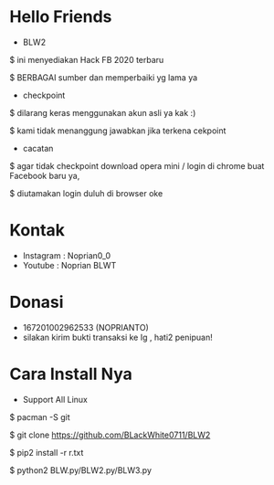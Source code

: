 # Hello Friends 

- BLW2 

$ ini menyediakan Hack FB 2020 terbaru

$ BERBAGAI sumber dan memperbaiki yg lama ya 

- checkpoint 

$ dilarang keras menggunakan akun asli ya kak :)

$ kami tidak menanggung jawabkan jika terkena cekpoint

- cacatan

$ agar tidak checkpoint download opera mini / login di chrome buat Facebook baru ya,

$ diutamakan login duluh di browser oke
 

# Kontak 
- Instagram : Noprian0_0
- Youtube   : Noprian BLWT

# Donasi

- 167201002962533 (NOPRIANTO) 
- silakan kirim bukti transaksi ke Ig , hati2 penipuan!


# Cara Install Nya
- Support All Linux

$ pacman -S git 

$ git clone https://github.com/BLackWhite0711/BLW2

$ pip2 install -r r.txt

$ python2 BLW.py/BLW2.py/BLW3.py

